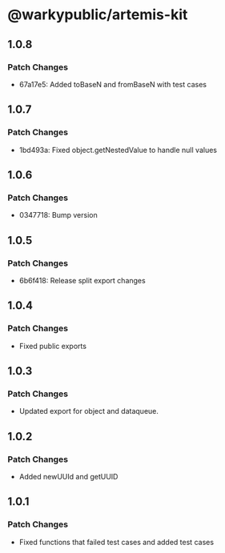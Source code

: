 # @warkypublic/artemis-kit

## 1.0.8

### Patch Changes

- 67a17e5: Added toBaseN and fromBaseN with test cases

## 1.0.7

### Patch Changes

- 1bd493a: Fixed object.getNestedValue to handle null values

## 1.0.6

### Patch Changes

- 0347718: Bump version

## 1.0.5

### Patch Changes

- 6b6f418: Release split export changes

## 1.0.4

### Patch Changes

- Fixed public exports

## 1.0.3

### Patch Changes

- Updated export for object and dataqueue.

## 1.0.2

### Patch Changes

- Added newUUId and getUUID

## 1.0.1

### Patch Changes

- Fixed functions that failed test cases and added test cases
